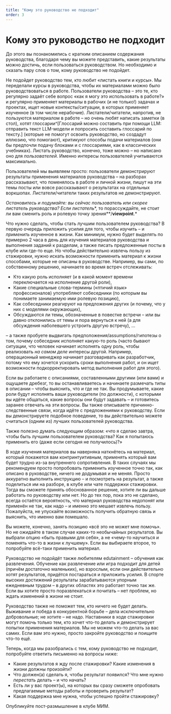 ```yaml
---
title: "Кому это руководство не подходит"
order: 3
---
```


# Кому это руководство не подходит

До этого вы познакомились с кратким описанием содержания руководства, благодаря чему вы можете представить, какие результаты можно достичь, если пользоваться руководством. Но необходимо и сказать пару слов о том, кому руководство не подойдет.

Не подойдет руководство тем, кто любит «листать книги и курсы». Мы переделали курсы в руководства, чтобы их материалами можно было руководствоваться в работе. Пользователи руководства – это те, кто регулярно задаёт себе вопрос «как я могу это использовать в работе?» и регулярно применяет материалы в рабочих (и не только!) задачах и проектах, ищет новые контексты/ситуации, в которых применяет изученное (в том числе нерабочие). Листатели/читатели, напротив, не пользуются материалом в работе – но очень любят написать заметки (в стол), хотят глоссарии^[Глоссарий можно составить при помощи LLM: отправить текст LLM-модели и попросить составить глоссарий по тексту.] (которые не помогут освоить руководство, но создадут иллюзию, что помогают), критикуют способы подачи материалов (они бы предпочли подачу блоками и с глоссариями, как в классических учебниках). Листать руководство, конечно, тоже можно – но написано оно для *пользователей*. Именно интересы пользователей учитываются максимально.

Пользователей мы выявляем просто: пользователи демонстрируют результаты применения материалов руководства – на разборах рассказывают, что поменялось в работе и личной жизни, пишут на эти темы посты или вовсе рассказывают о результатах на отдельных воркшопах. Листатели/читатели таких результатов не демонстрируют.

*Остановитесь и подумайте: вы сейчас пользователь или скорее* *листатель* *руководства? Если* *листатель**, то порассуждайте, не стоит ли вам сменить роль и ролевую точку зрения**/**viewpoint**.*

Что нужно сделать, чтобы стать лучшим пользователем руководства? В первую очередь приложить усилия для того, чтобы изучить – и *применить* изученное в жизни. Как минимум, нужно будет выделять по примерно 2 часа в день для изучения материалов руководства и выполнения заданий к разделам, а также писать предложенные посты в клубе или где-то еще. Но чтобы действительно извлечь пользу из стажировки, нужно искать возможности применить материал к жизни способами, которые не описаны в руководстве. Например, вы сами, по собственному решению, начинаете во время встреч отслеживать:

* Кто какую роль исполняет (и в какой момент времени переключается на исполнение другой роли),
* Какие специальные слова-термины («птичий язык» профессионалов) употребляют собеседники (по которым вы понимаете занимаемую ими ролевую позицию),
* Как собеседники реагируют на предложения других (и почему, что у них с моделями окружающих),
* Обсуждаются ли темы, обозначенные в повестке встречи – или вы давно отклонились от темы и пора вернуться к ней (а для обсуждения наболевшего устроить другую встречу), …

– а также пробуете выдвигать предположения/assumptions/гипотезы о том, почему собеседник исполняет какую-то роль (часто бывают ситуации, что человек начинает исполнять одну роль, чтобы реализовать *на самом деле* интересы другой. Например, операционный менеджер начинает разговаривать как разработчик, потому что ему хочется ускорить сроки выполнения работ, и он ищет возможности подкорректировать метод выполнения работ для этого).

Если вы работаете с описаниями, составленными другими (или вами) и ощущаете дребезг, то вы останавливаетесь и начинаете размечать типы в описании – чтобы выяснить, что и где не так. Вы продумываете, какие роли будут исполнять ваши руководители (по должности), с которыми вы идёте общаться, какие вопросы они будут задавать – и готовитесь заранее отвечать на эти вопросы. Вы также описываете причинно-следственные связи, когда идёте с предложениями к руководству. Если вы демонстрируете подобное поведение, то вы действительно можете считаться (одним из) лучших пользователей руководства.

Также полезно думать следующим образом: «что я сделаю завтра, чтобы быть лучшим пользователем руководства? Как я попытаюсь применить его (даже если сегодня не получилось)?»

В ходе изучения материалов вы наверняка наткнётесь на материал, который покажется вам контринтуитивным, применять который вам будет трудно из-за внутреннего сопротивления. В таких случаях мы рекомендуем просто попробовать применить изученное точно так, как описано в руководстве, ничего не додумывая и не меняя. Просто аккуратно выполнить инструкцию – и посмотреть на результат, а также поделиться им на разборе, в клубе или чате поддержки стажировки. Тогда вы сможете принять обоснованное решение, хотите ли вы дальше работать по руководству или нет. Но до тех пор, пока это не сделано, всегда остаётся вероятность, что материал руководства недопонят или применён не так, как надо – и именно это мешает извлечь пользу. Пожалуйста, не упускайте возможность получить обратную связь и выяснить, что именно вам помешало.

Вы можете, конечно, занять позицию «всё это не может мне помочь». Но не ожидайте в таком случае каких-то необычайных результатов. Вы выбрали опцию «быть правыми для себя», а не «чему-то научиться и поменять что-то в жизни к лучшему». Если вы выбираете второе, то попробуйте всё-таки применить материал.

Руководство не подойдёт также любителям edutainment – обучения как развлечения. Обучение как развлечение или игра подходит для детей (причём достаточно маленьких), но взрослым, если они действительно хотят результатов, придётся постараться и приложить усилия. В спорте высоких достижений результаты зарабатываются упорным ежедневным трудом – в других областях это работает точно так же. Если вы хотите просто поразвлекаться и почитать – нет проблем, но ждать изменений в жизни не стоит.

Руководство также не поможет тем, кто ничего не будет делать. Выживание и победа в конкурентной борьбе – дела исключительно добровольные; не хотите – не надо. Наставники в ходе стажировки могут помочь только тем, кто хочет что-то делать и демонстрирует попытки применения материалов. Мы не можем что-то делать за вас самих. Если вам это нужно, просто закройте руководство и поищите что-то ещё.

Теперь, когда мы разобрались с тем, кому руководство не подходит, попробуйте ответить письменно на вопросы ниже:

* Какие результатов я жду после стажировки? Какие изменения в жизни должны произойти?
* Что должен(а) сделать я, чтобы результат появился? Что мне нужно *перестать* делать – и что начать?
* Есть ли у вас проект(ы), на которых вы сразу сможете опробовать предлагаемые методы работы и проверить результат?
* Какая поддержка мне нужна, чтобы успешно пройти стажировку?

Опубликуйте пост-размышление в клубе МИМ.